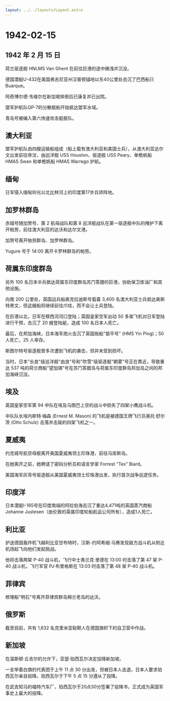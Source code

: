 ```yaml
---
layout: ../../layouts/Layout.astro
---
```


# 1942-02-15

## 1942 年 2 月 15 日

荷兰驱逐舰 HNLMS Van Ghent 在前往巨港的途中搁浅并沉没。

德国潜艇U-432在美国弗吉尼亚州汉普顿锚地以东40公里处击沉了巴西船只Buarque。

阿奇博尔德·韦维尔在新加坡摔倒后已康复并已出院。

盟军护航队QP-7的分散舰船开始抵达盟军水域。

青岛号被编入第六快速攻击艇舰队。

## 澳大利亚

盟军护航队由四艘运输船组成（船上载有澳大利亚和美国士兵），从澳大利亚达尔文出发前往帝汶，由巡洋舰
USS Houston、驱逐舰 USS Peary、单桅帆船 HMAS Swan 和单桅帆船 HMAS
Warrego 护航。

## 缅甸

日军侵入缅甸仰光以北比林河上的印度第17步兵师阵地。

## 加罗林群岛

赤城号随加贺号、第 2 航母战队和第 8
巡洋舰战队在第一驱逐舰中队的掩护下离开帕劳，前往澳大利亚的达沃和达尔文港。

加贺号离开帕劳群岛、加罗林群岛。

Yugure 号于 14:00 离开卡罗林群岛的帕劳。

## 荷属东印度群岛

另外 100
名日本伞兵抵达荷属东印度群岛苏门答腊的巨港，协助保卫炼油厂和其他设施。

向南 200 公里处，英国运兵船奥克拉迪斯号载着 3,400
名澳大利亚士兵抵达奥斯特黑文，但这艘船将继续前往爪哇，而不会让士兵登陆。

在巨港以北，日军在穆西河河口登陆；英国皇家空军出动 50
多架飞机对日军登陆进行干预，击沉了 20 艘登陆艇，造成 100 名日本人死亡。

最后，在邦加海峡，日本海军炮火击沉了英国拖船"银平号" (HMS Yin Ping)；50
人死亡，25 人幸存。

斯图尔特号驱逐舰曾多次遭到飞机的袭击，但并未受到损坏。

当时，日本"长良"级巡洋舰"由良"号和"吹雪"级驱逐舰"朝雾"号正在靠近，导致重达
537
吨的荷兰商船"望加锡"号在苏门答腊岛与荷属东印度群岛邦加岛之间的邦加海峡沉没。

## 埃及

英国皇家空军第 94 中队在埃及马图巴上空的战斗中损失了四架小鹰战斗机。

中队队长埃内斯特·梅森 (Ernest M. Mason)
的飞机是被德国王牌飞行员奥托·舒尔茨 (Otto Schulz)
击落并击毙的四架飞机之一。

## 夏威夷

约克城号航空母舰离开美国夏威夷领土珍珠港，前往马库斯岛。

在她离开之前，她聘请了密码分析员和语言学家 Forrest "Tex" Biard。

美国海军灰背号驱逐舰从美国夏威夷领土珍珠港出发，执行首次战争巡逻任务。

## 印度洋

日本潜艇I-165号在印度南端的阿拉伯海击沉了重达4,471吨的英国蒸汽商船Johanne
Justesen（由伦敦的英属印度轮船航运公司所有），造成1人死亡。

## 利比亚

护送德国轰炸机飞越利比亚甘布特时，汉斯-约阿希姆·马赛发现敌方战斗机从附近机场起飞向他们发起挑战。

他将击落两架 P-40 战斗机，飞行中士弗兰克·里德在 13:00 时击落了第 47 架
P-40 战斗机，飞行军官 PJ·布里格斯在 13:03 时击落了第 48 架 P-40 战斗机。

## 菲律宾

修理船"明石"号离开菲律宾群岛棉兰老岛的达沃。

## 俄罗斯

截至目前，共有 1,632 名克里米亚鞑靼人在德国旗帜下的自卫营中作战。

## 新加坡

在温斯顿·丘吉尔的允许下，亚瑟·珀西瓦尔决定投降新加坡。

一支举着白旗的代表团于上午 11 点 30
分出发，但被日本人击退，日本人要求珀西瓦尔亲自投降，珀西瓦尔于下午 5 点
15 分遵从了投降。

在武吉知马的福特汽车厂，珀西瓦尔于20点30分签署了投降书，正式成为英国军事史上最大的投降。